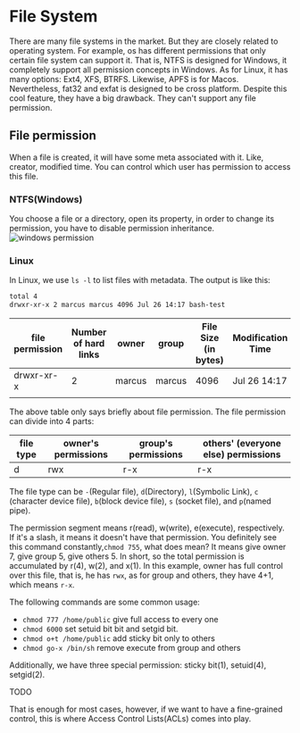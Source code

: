 # File System
  There are many file systems in the market. But they are closely related to operating system. For example, os has different permissions that only certain file system can support it. That is, NTFS is designed for Windows, it completely support all permission concepts in Windows. As for Linux, it has many options: Ext4, XFS, BTRFS. Likewise, APFS is for Macos. Nevertheless, fat32 and exfat is designed to be cross platform. Despite this cool feature, they have a big drawback. They can't support any file permission.

## File permission
When a file is created, it will have some meta associated with it. Like, creator, modified time. You can control which user has permission to access this file.

### NTFS(Windows)
You choose a file or a directory, open its property, in order to change its permission, you have to disable permission inheritance.
![windows permission](https://oss.xuchaoyin.com/docs/202311272300031.png)


### Linux
In Linux, we use `ls -l` to list files with metadata. 
The output is like this:  

```bash
total 4
drwxr-xr-x 2 marcus marcus 4096 Jul 26 14:17 bash-test
```

| file permission | Number of hard links | owner  | group  | File Size (in bytes) | Modification Time |
| --------------- | -------------------- | ------ | ------ | -------------------- | ----------------- |
| drwxr-xr-x      | 2                    | marcus | marcus | 4096                 | Jul 26 14:17      |
|                 |                      |        |        |                      |                   |

The above table only says briefly about file permission. The file permission can divide into 4 parts:  

| file type | owner's permissions | group's permissions | others' (everyone else) permissions |
| --------- | ------------------- | ------------------- | ----------------------------------- |
| d         | rwx                 | r-x                 | r-x                                 |

The file type can be `-`(Regular file), `d`(Directory), `l`(Symbolic Link), `c` (character device file), `b`(block device file), `s` (socket file), and `p`(named pipe). 

The permission segment means r(read), w(write), e(execute), respectively. If it's a slash, it means it doesn't have that permission. You definitely see this command constantly,`chmod 755`, what does mean? It means give owner 7,  give group 5, give others 5. In short, so the total permission is accumulated by r(4), w(2), and x(1). In this example, owner has full control over this file, that is, he has `rwx`, as for group and others, they have 4+1, which means `r-x`.  

The following commands are some common usage:  

* `chmod 777 /home/public` give full access to every one
* `chmod 6000` set setuid bit bit and setgid bit.
* `chmod o+t /home/public` add sticky bit only to others
* `chmod go-x /bin/sh` remove execute from group and others

Additionally, we have three special permission: sticky bit(1), setuid(4), setgid(2).

TODO

That is enough for most cases, however, if we want to have a fine-grained control, this is where Access Control Lists(ACLs) comes into play.  

